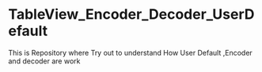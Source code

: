 # TableView_Encoder_Decoder_UserDefault


This is Repository where Try out to understand How User Default ,Encoder and decoder are work
